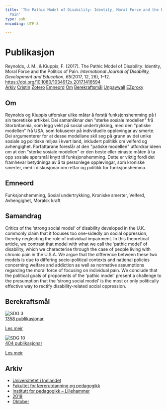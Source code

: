 ```yaml
---
title: 'The Pathic Model of Disability: Identity, Moral Force and the Politics of
  Pain'
type: pub
encoding: UTF-8

---
```

<h1>Publikasjon</h1>
<article id="csl-bib-container-SVL6ZQGC" class="csl-bib-container">
  <div class="csl-bib-body"> <div class="csl-entry">Reynolds, J. M., &#38; Kiuppis, F. (2017). The Pathic Model of Disability: Identity, Moral Force and the Politics of Pain. <i>International Journal of Disability, Development and Education</i>, <i>65</i>(2017, 12, 26), 1–12. <a href="https://doi.org/10.1080/1034912x.2017.1416594">https://doi.org/10.1080/1034912x.2017.1416594</a></div> </div>
  <div class="csl-bib-buttons">
    <a href="#taxonomy-article-SVL6ZQGC" alt="archive" class="csl-bib-button">Arkiv</a>
    <a href="https://app.cristin.no/results/show.jsf?id=1620684" alt="Cristin" class="csl-bib-button">Cristin</a>
    <a href="http://zotero.org/groups/5881554/items/SVL6ZQGC" alt="Zotero" class="csl-bib-button">Zotero</a>
    <a href="#keywords-article-SVL6ZQGC" alt="keywords" class="csl-bib-button">Emneord</a>
    <a href="#about-article-SVL6ZQGC" alt="about_pub" class="csl-bib-button">Om</a>
    <a href="#sdg-article-SVL6ZQGC" alt="sdg" class="csl-bib-button">Berekraftsmål</a>
    <a href="https://doi.org/10.1080/1034912x.2017.1416594" alt="Unpaywall" class="csl-bib-button">Unpaywall</a>
    <a href="https://doi.org/10.1080/1034912x.2017.1416594" alt="EZproxy" class="csl-bib-button">EZproxy</a>
  </div>
  <div id="csl-bib-meta-container-SVL6ZQGC"></div>
</article>
<div id="csl-bib-meta-SVL6ZQGC" class="csl-bib-meta">
  <article id="about-article-SVL6ZQGC" class="about_pub-article">
    <h1>Om</h1>
    Reynolds og Kiuppis utforskar ulike måtar å forstå funksjonshemming på i sin teoretiske artikkel. Dei samanliknar den "sterke sosiale modellen" frå Storbritannia, som legg vekt på sosial undertrykking, med den "patiske modellen" frå USA, som fokuserer på individuelle opplevingar av smerte. Dei argumenterer for at desse modellane skil seg på grunn av dei unike sosiale og politiske miljøa i kvart land, inkludert politikk om velferd og avhengighet. Forfattarane foreslår at den "patiske modellen" utfordrar ideen om at den "sterke sosiale modellen" er den beste eller einaste måten å ta opp sosiale spørsmål knytt til funksjonshemming. Dette er viktig fordi det framhevar betydninga av å ta personlege opplevingar, som kroniske smerter, med i diskusjonar om rettar og politikk for funksjonshemma.
  </article>
  <article id="keywords-article-SVL6ZQGC" class="keywords-article">
    <h1>Emneord</h1>
    Funksjonshemming, Sosial undertrykking, Kroniske smerter, Velferd, Avhengighet, Moralsk kraft
  </article>
  <article id="abstract-article-SVL6ZQGC" class="abstract-article">
    <h1>Samandrag</h1>
    Critics of the ‘strong social model’ of disability developed in the U.K. commonly claim that it focuses too one-sidedly on social oppression, thereby neglecting the role of individual impairment. In this theoretical article, we contrast that model with what we call the ‘pathic model’ of disability, which we characterise through the case of people living with chronic pain in the U.S.A. We argue that the difference between these two models is due to differing socio-political contexts and national policies concerning welfare and addiction as well as normative assumptions regarding the moral force of focusing on individual pain. We conclude that the political goals of proponents of the ‘pathic model’ present a challenge to the presumption that the ‘strong social model’ is the most or only politically effective way to rectify disability-related social oppression.
  </article>
  <article id="sdg-article-SVL6ZQGC" class="sdg-article">
    <h1>Berekraftsmål</h1>
    <div class="sdg-container"><div id="sdg3" class="sdg">
        <img src="{{< params subfolder >}}images/sdg/sdg03_nn.png" class="image" alt="SDG 3">
        <div class="sdg-overlay">
          <a href="/nn/archive/?key=?sdg=3#archive" class="sdg-publication-count"><span>1358</span> publikasjonar</a>
          <p><a href="https://fn.no/om-fn/fns-baerekraftsmaal/god-helse-og-livskvalitet?lang=nno-NO" class="sdg-read-more">Les meir</a></p>
        </div>
      </div> <div id="sdg10" class="sdg">
        <img src="{{< params subfolder >}}images/sdg/sdg10_nn.png" class="image" alt="SDG 10">
        <div class="sdg-overlay">
          <a href="/nn/archive/?key=?sdg=10#archive" class="sdg-publication-count"><span>404</span> publikasjonar</a>
          <p><a href="https://fn.no/om-fn/fns-baerekraftsmaal/mindre-ulikhet?lang=nno-NO" class="sdg-read-more">Les meir</a></p>
        </div>
      </div></div>
  </article>
  <article id="taxonomy-article-SVL6ZQGC" class="taxonomy-article">
    <h1>Arkiv</h1>
    <ul>
      <li>
        <a href="/nn/archive/?key=3DCRN523">Universitetet i Innlandet</a>
      </li>
      <li>
        <a href="/nn/archive/?key=WYNZA47F">Fakultet for lærerutdanning og pedagogikk</a>
      </li>
      <li>
        <a href="/nn/archive/?key=L8MA547R">Institutt for pedagogikk – Lillehammer</a>
      </li>
      <li>
        <a href="/nn/archive/?key=X2Y974UN">2018</a>
      </li>
      <li>
        <a href="/nn/archive/?key=25QKG7M7">Oktober</a>
      </li>
    </ul>
  </article>
</div>
